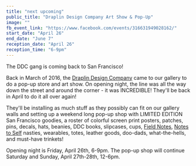 ```yaml
---
title: "next upcoming"
public_title: "Draplin Design Company Art Show & Pop-Up"
image: ""
fb_event_link: "https://www.facebook.com/events/316631949028162/"
start_date: "April 26"
end_date: "June 7"
reception_date: "April 26"
reception_time: "6-9pm"
---
```

The DDC gang is coming back to San Francisco! 

Back in March of 2016, the [Draplin Design Company](https://www.instagram.com/draplin/) came to our gallery to do a pop-up store and art show. On opening night, the line was all the way down the street and around the corner - it was INCREDIBLE! They'll be back in April to do it all over again!

They'll be installing as much stuff as they possibly can fit on our gallery walls and setting up a weekend long pop-up shop with LIMITED EDITION San Francisco goodies, a roster of colorful screen print posters, patches, pins, decals, hats, beanies, DDC books, slipcases, cups, [Field Notes](https://www.instagram.com/fieldnotesbrand/), [Notes to Self](https://www.instagram.com/_notes_to_self/) nasties, wearables, totes, leather goods, doo-dads, what-the-hells, and must-have trinkets!

Opening night is Friday, April 26th, 6-9pm. The pop-up shop will continue Saturday and Sunday, April 27th-28th, 12-6pm. 

